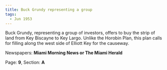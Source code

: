 ```yaml
---  
title: Buck Grundy representing a group  
tags:  
  - Jun 1953  
---  
```

  
Buck Grundy, representing a group of investors, offers to buy the strip of land from Key Biscayne to Key Largo. Unlike the Horobin Plan, this plan calls for filling along the west side of Elliott Key for the causeway.  
  
Newspapers: **Miami Morning News or The Miami Herald**  
  
Page: **9**, Section: **A** 
